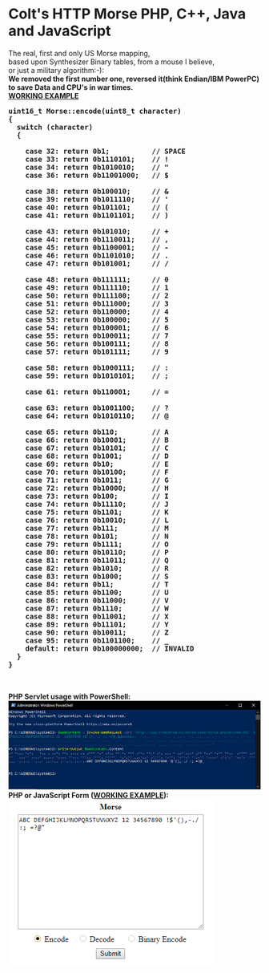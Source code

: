 # Colt's HTTP Morse PHP, C++, Java and JavaScript
The real, first and only US Morse mapping,<br>
      based upon Synthesizer Binary tables, from a mouse I believe,<br>
or just a military  algorithm:-):<br />
        <b>We removed the first number one,
        reversed it(think Endian/IBM PowerPC) 
        to save Data and CPU's in war times.<br>
<a href="https://raycolt.github.io/morse/">WORKING EXAMPLE</a><br>
<pre>
uint16_t Morse::encode(uint8_t character) 
{
  switch (character) 
  {
    
    case 32: return 0b1;          // SPACE
    case 33: return 0b1110101;    // !
    case 34: return 0b1010010;    // "
    case 36: return 0b11001000;   // $

    case 38: return 0b100010;     // &
    case 39: return 0b1011110;    // '
    case 40: return 0b101101;     // (
    case 41: return 0b1101101;    // )

    case 43: return 0b101010;     // +
    case 44: return 0b1110011;    // ,
    case 45: return 0b1100001;    // -
    case 46: return 0b1101010;    // .
    case 47: return 0b101001;     // /

    case 48: return 0b111111;     // 0
    case 49: return 0b111110;     // 1
    case 50: return 0b111100;     // 2
    case 51: return 0b111000;     // 3
    case 52: return 0b110000;     // 4
    case 53: return 0b100000;     // 5
    case 54: return 0b100001;     // 6
    case 55: return 0b100011;     // 7
    case 56: return 0b100111;     // 8
    case 57: return 0b101111;     // 9

    case 58: return 0b1000111;    // :
    case 59: return 0b1010101;    // ;

    case 61: return 0b110001;     // =

    case 63: return 0b1001100;    // ?
    case 64: return 0b1010110;    // @

    case 65: return 0b110;        // A
    case 66: return 0b10001;      // B
    case 67: return 0b10101;      // C
    case 68: return 0b1001;       // D
    case 69: return 0b10;         // E
    case 70: return 0b10100;      // F
    case 71: return 0b1011;       // G
    case 72: return 0b10000;      // H
    case 73: return 0b100;        // I
    case 74: return 0b11110;      // J
    case 75: return 0b1101;       // K
    case 76: return 0b10010;      // L
    case 77: return 0b111;        // M
    case 78: return 0b101;        // N
    case 79: return 0b1111;       // O
    case 80: return 0b10110;      // P
    case 81: return 0b11011;      // Q
    case 82: return 0b1010;       // R
    case 83: return 0b1000;       // S
    case 84: return 0b11;         // T
    case 85: return 0b1100;       // U
    case 86: return 0b11000;      // V
    case 87: return 0b1110;       // W
    case 88: return 0b11001;      // X
    case 89: return 0b11101;      // Y
    case 90: return 0b10011;      // Z
    case 95: return 0b1101100;    // _
    default: return 0b100000000;  // INVALID
  }
}
  </pre>
<br>PHP Servlet usage with PowerShell:<br>
<img src=https://github.com/RayColt/morse/blob/master/TCP/morse-http-powershell.jpg />
<br>PHP or JavaScript Form (<a href="https://raycolt.github.io/morse/">WORKING EXAMPLE</a>):<br>
<a href="https://raycolt.github.io/morse/"><img src=https://github.com/RayColt/morse/blob/master/javascript/morse-form.jpg /></a>
